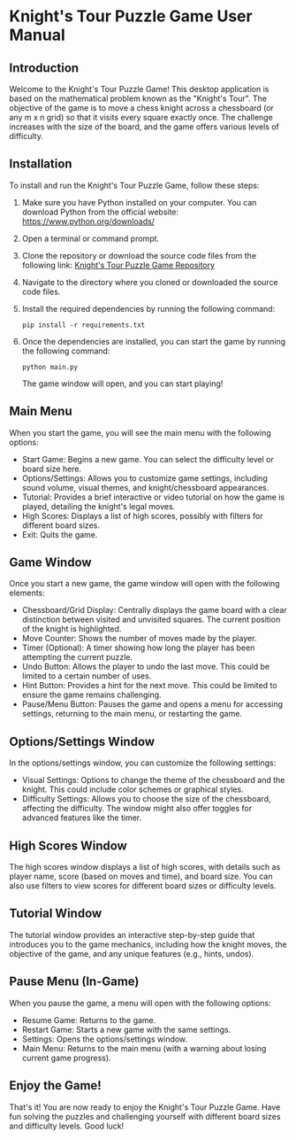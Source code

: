 # Knight's Tour Puzzle Game User Manual

## Introduction

Welcome to the Knight's Tour Puzzle Game! This desktop application is based on the mathematical problem known as the "Knight's Tour". The objective of the game is to move a chess knight across a chessboard (or any m x n grid) so that it visits every square exactly once. The challenge increases with the size of the board, and the game offers various levels of difficulty.

## Installation

To install and run the Knight's Tour Puzzle Game, follow these steps:

1. Make sure you have Python installed on your computer. You can download Python from the official website: https://www.python.org/downloads/

2. Open a terminal or command prompt.

3. Clone the repository or download the source code files from the following link: [Knight's Tour Puzzle Game Repository](https://github.com/your-repository-link)

4. Navigate to the directory where you cloned or downloaded the source code files.

5. Install the required dependencies by running the following command:

   ```
   pip install -r requirements.txt
   ```

6. Once the dependencies are installed, you can start the game by running the following command:

   ```
   python main.py
   ```

   The game window will open, and you can start playing!

## Main Menu

When you start the game, you will see the main menu with the following options:

- Start Game: Begins a new game. You can select the difficulty level or board size here.
- Options/Settings: Allows you to customize game settings, including sound volume, visual themes, and knight/chessboard appearances.
- Tutorial: Provides a brief interactive or video tutorial on how the game is played, detailing the knight's legal moves.
- High Scores: Displays a list of high scores, possibly with filters for different board sizes.
- Exit: Quits the game.

## Game Window

Once you start a new game, the game window will open with the following elements:

- Chessboard/Grid Display: Centrally displays the game board with a clear distinction between visited and unvisited squares. The current position of the knight is highlighted.
- Move Counter: Shows the number of moves made by the player.
- Timer (Optional): A timer showing how long the player has been attempting the current puzzle.
- Undo Button: Allows the player to undo the last move. This could be limited to a certain number of uses.
- Hint Button: Provides a hint for the next move. This could be limited to ensure the game remains challenging.
- Pause/Menu Button: Pauses the game and opens a menu for accessing settings, returning to the main menu, or restarting the game.

## Options/Settings Window

In the options/settings window, you can customize the following settings:

- Visual Settings: Options to change the theme of the chessboard and the knight. This could include color schemes or graphical styles.
- Difficulty Settings: Allows you to choose the size of the chessboard, affecting the difficulty. The window might also offer toggles for advanced features like the timer.

## High Scores Window

The high scores window displays a list of high scores, with details such as player name, score (based on moves and time), and board size. You can also use filters to view scores for different board sizes or difficulty levels.

## Tutorial Window

The tutorial window provides an interactive step-by-step guide that introduces you to the game mechanics, including how the knight moves, the objective of the game, and any unique features (e.g., hints, undos).

## Pause Menu (In-Game)

When you pause the game, a menu will open with the following options:

- Resume Game: Returns to the game.
- Restart Game: Starts a new game with the same settings.
- Settings: Opens the options/settings window.
- Main Menu: Returns to the main menu (with a warning about losing current game progress).

## Enjoy the Game!

That's it! You are now ready to enjoy the Knight's Tour Puzzle Game. Have fun solving the puzzles and challenging yourself with different board sizes and difficulty levels. Good luck!